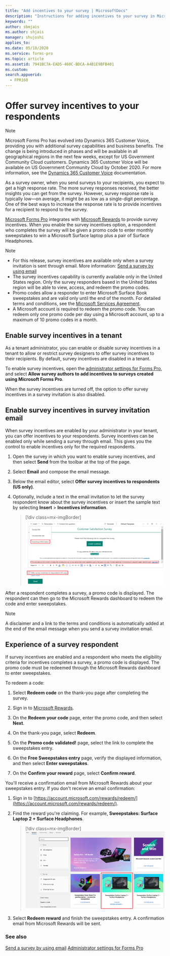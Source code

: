 ```yaml
---
title: "Add incentives to your survey | MicrosoftDocs"
description: "Instructions for adding incentives to your survey in Microsoft Forms Pro"
keywords: ""
author: sbmjais
ms.author: shjais
manager: shujoshi
applies_to: 
ms.date: 05/18/2020
ms.service: forms-pro
ms.topic: article
ms.assetid: 7941BC7A-EAD5-460C-BDCA-A4B1E9BFB401
ms.custom: 
search.appverid:
  - FPR160
---
```


# Offer survey incentives to your respondents

> [!NOTE]
> Microsoft Forms Pro has evolved into Dynamics 365 Customer Voice, providing you with additional survey capabilities and business benefits. The change is being introduced in phases and will be available in all geographical regions in the next few weeks, except for US Government Community Cloud customers. Dynamics 365 Customer Voice will be available on US Government Community Cloud by October 2020. For more information, see the [Dynamics 365 Customer Voice](https://go.microsoft.com/fwlink/p/?linkid=2128357) documentation.

As a survey owner, when you send surveys to your recipients, you expect to get a high response rate. The more survey responses received, the better insights you can get from the survey. However, survey response rate is typically low&mdash;on average, it might be as low as a single-digit percentage. One of the best ways to increase the response rate is to provide incentives for a recipient to respond to the survey.

[Microsoft Forms Pro](https://formspro.microsoft.com) integrates with [Microsoft Rewards](https://www.microsoft.com/rewards) to provide survey incentives. When you enable the survey incentives option, a respondent who completes the survey will be given a promo code to enter monthly sweepstakes to win a Microsoft Surface laptop plus a pair of Surface Headphones.

> [!NOTE]
> - For this release, survey incentives are available only when a survey invitation is sent through email. More information: [Send a survey by using email](send-survey-email.md)
> - The survey incentives capability is currently available only in the United States region. Only the survey responders based in the United States region will be able to view, access, and redeem the promo codes.
> - Promo codes allow a responder to enter Microsoft Surface Book sweepstakes and are valid only until the end of the month. For detailed terms and conditions, see the [Microsoft Services Agreement](https://go.microsoft.com/fwlink/p/?linkid=530144).
> - A Microsoft account is required to redeem the promo code. You can redeem only one promo code per day using a Microsoft account, up to a maximum of 10 promo codes in a month.

## Enable survey incentives in a tenant

As a tenant administrator, you can enable or disable survey incentives in a tenant to allow or restrict survey designers to offer survey incentives to their recipients. By default, survey incentives are disabled in a tenant.

To enable survey incentives, open the [administrator settings for Forms Pro](admin-settings.md), and select **Allow survey authors to add incentives to surveys created using Microsoft Forms Pro**.

When the survey incentives are turned off, the option to offer survey incentives in a survey invitation is also disabled.

## Enable survey incentives in survey invitation email

When survey incentives are enabled by your administrator in your tenant, you can offer incentives to your respondents. Survey incentives can be enabled only while sending a survey through email. This gives you the control to enable incentives only for the required respondents.

1. Open the survey in which you want to enable survey incentives, and then select **Send** from the toolbar at the top of the page.

2. Select **Email** and compose the email message.

3. Below the email editor, select **Offer survey incentives to respondents (US only)**.

4. Optionally, include a text in the email invitation to let the survey respondent know about the survey incentives or insert the sample text by selecting **Insert** > **Incentives information**.

    > [!div class=mx-imgBorder]
    > ![Enable survey incentives](media/enable-survey-incentives.png "Enable survey incentives")

After a respondent completes a survey, a promo code is displayed. The respondent can then go to the Microsoft Rewards dashboard to redeem the code and enter sweepstakes.

> [!NOTE]
> A disclaimer and a link to the terms and conditions is automatically added at the end of the email message when you send a survey invitation email.

## Experience of a survey respondent

If survey incentives are enabled and a respondent who meets the eligibility criteria for incentives completes a survey, a promo code is displayed. The promo code must be redeemed through the Microsoft Rewards dashboard to enter sweepstakes.

To redeem a code:

1. Select **Redeem code** on the thank-you page after completing the survey.

2. Sign in to [Microsoft Rewards](https://www.microsoft.com/rewards).

3. On the **Redeem your code** page, enter the promo code, and then select **Next**.

4. On the thank-you page, select **Redeem**.

5. On the **Promo code validated!** page, select the link to complete the sweepstakes entry.

6. On the **Free Sweepstakes entry** page, verify the displayed information, and then select **Enter sweepstakes**.

7. On the **Confirm your reward** page, select **Confirm reward**.

You'll receive a confirmation email from Microsoft Rewards about your sweepstakes entry. If you don't receive an email confirmation:

1. Sign in to [https://account.microsoft.com/rewards/redeem/](https://account.microsoft.com/rewards/redeem/).

2. Find the reward you're claiming. For example, **Sweepstakes: Surface Laptop 2 + Surface Headphones**.

    > [!div class=mx-imgBorder]
    > ![Redeem reward](media/redeem-reward.png "Redeem reward")

3. Select **Redeem reward** and finish the sweepstakes entry. A confirmation email from Microsoft Rewards will be sent.

### See also

[Send a survey by using email](send-survey-email.md)
[Administrator settings for Forms Pro](admin-settings.md)
